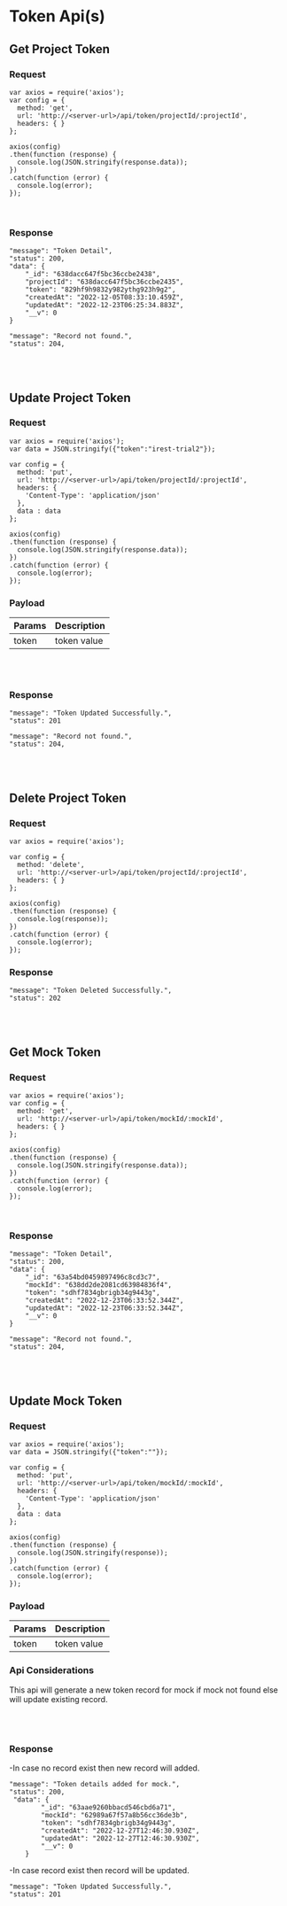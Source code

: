 # Token Api(s)

## Get Project Token 

### Request
```
var axios = require('axios');
var config = {
  method: 'get',
  url: 'http://<server-url>/api/token/projectId/:projectId',
  headers: { }
};

axios(config)
.then(function (response) {
  console.log(JSON.stringify(response.data));
})
.catch(function (error) {
  console.log(error);
});
```
<br/>

### Response
```
"message": "Token Detail",
"status": 200,
"data": {
    "_id": "638dacc647f5bc36ccbe2438",
    "projectId": "638dacc647f5bc36ccbe2435",
    "token": "829hf9h9832y982ythg923h9g2",
    "createdAt": "2022-12-05T08:33:10.459Z",
    "updatedAt": "2022-12-23T06:25:34.883Z",
    "__v": 0
}
```
```
"message": "Record not found.",
"status": 204,
```
<br/><br/>

## Update Project Token

### Request
```
var axios = require('axios');
var data = JSON.stringify({"token":"irest-trial2"});

var config = {
  method: 'put',
  url: 'http://<server-url>/api/token/projectId/:projectId',
  headers: {
    'Content-Type': 'application/json'
  },
  data : data
};

axios(config)
.then(function (response) {
  console.log(JSON.stringify(response.data));
})
.catch(function (error) {
  console.log(error);
});

```

### Payload

Params | Description
--- | ---
token | token value

<br /><br />

### Response

```
"message": "Token Updated Successfully.",
"status": 201
```
```
"message": "Record not found.",
"status": 204,
```
<br /><br />

## Delete Project Token

### Request
```
var axios = require('axios');

var config = {
  method: 'delete',
  url: 'http://<server-url>/api/token/projectId/:projectId',
  headers: { }
};

axios(config)
.then(function (response) {
  console.log(response));
})
.catch(function (error) {
  console.log(error);
});

```
### Response

```
"message": "Token Deleted Successfully.",
"status": 202
```
<br /><br />

## Get Mock Token 

### Request
```
var axios = require('axios');
var config = {
  method: 'get',
  url: 'http://<server-url>/api/token/mockId/:mockId',
  headers: { }
};

axios(config)
.then(function (response) {
  console.log(JSON.stringify(response.data));
})
.catch(function (error) {
  console.log(error);
});
```
<br/>

### Response
```
"message": "Token Detail",
"status": 200,
"data": {
    "_id": "63a54bd0459897496c8cd3c7",
    "mockId": "638dd2de2081cd63984836f4",
    "token": "sdhf7834gbrigb34g9443g",
    "createdAt": "2022-12-23T06:33:52.344Z",
    "updatedAt": "2022-12-23T06:33:52.344Z",
    "__v": 0
}
```
```
"message": "Record not found.",
"status": 204,
```
<br/><br/>

## Update Mock Token

### Request
```
var axios = require('axios');
var data = JSON.stringify({"token":""});

var config = {
  method: 'put',
  url: 'http://<server-url>/api/token/mockId/:mockId',
  headers: {
    'Content-Type': 'application/json'
  },
  data : data
};

axios(config)
.then(function (response) {
  console.log(JSON.stringify(response));
})
.catch(function (error) {
  console.log(error);
});

```

### Payload

Params | Description
--- | ---
token | token value

### Api Considerations
This api will generate a new token record for mock if mock not found else will update existing record.

<br /><br />

### Response
-In case no record exist then new record will added.
```
"message": "Token details added for mock.",
"status": 200,
 "data": {
        "_id": "63aae9260bbacd546cbd6a71",
        "mockId": "62989a67f57a8b56cc36de3b",
        "token": "sdhf7834gbrigb34g9443g",
        "createdAt": "2022-12-27T12:46:30.930Z",
        "updatedAt": "2022-12-27T12:46:30.930Z",
        "__v": 0
    }
```
-In case record exist then record will be updated.
```
"message": "Token Updated Successfully.",
"status": 201
```
<br /><br />
